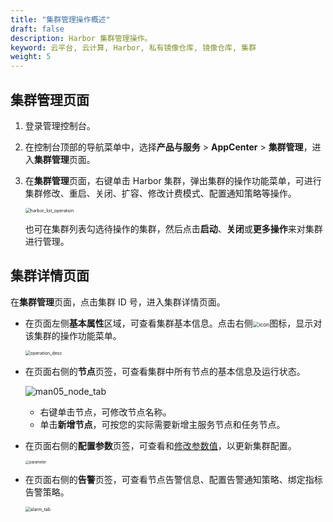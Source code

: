 ```yaml
---
title: "集群管理操作概述"
draft: false
description: Harbor 集群管理操作。
keyword: 云平台, 云计算, Harbor, 私有镜像仓库, 镜像仓库, 集群
weight: 5
---
```


## 集群管理页面

1. 登录管理控制台。

2. 在控制台顶部的导航菜单中，选择**产品与服务** > **AppCenter** > **集群管理**，进入**集群管理**页面。

3. 在**集群管理**页面，右键单击 Harbor 集群，弹出集群的操作功能菜单，可进行集群修改、重启、关闭、扩容、修改计费模式、配置通知策略等操作。

   <img src="/container/harbor/_images/man05_harbor_list_operation.png" alt="harbor_list_operation" style="zoom:50%;" />

   也可在集群列表勾选待操作的集群，然后点击**启动**、**关闭**或**更多操作**来对集群进行管理。

## 集群详情页面

在**集群管理**页面，点击集群 ID 号，进入集群详情页面。

- 在页面左侧**基本属性**区域，可查看集群基本信息。点击右侧<img src="/container/harbor/_images/man05_menu_icon.png" alt="icon" style="zoom:60%;" />图标，显示对该集群的操作功能菜单。

  <img src="/container/harbor/_images/man05_operation_desc.png" alt="operation_desc" style="zoom:50%;" />

- 在页面右侧的**节点**页签，可查看集群中所有节点的基本信息及运行状态。

  ![man05_node_tab](/container/harbor/_images/man05_node_tab.png)

  - 右键单击节点，可修改节点名称。
  - 单击**新增节点**，可按您的实际需要新增主服务节点和任务节点。

- 在页面右侧的**配置参数**页签，可查看和[修改参数值]()，以更新集群配置。

  <img src="/container/harbor/_images/man05_custom-parameter.png" alt="parameter" style="zoom:40%;" />

- 在页面右侧的**告警**页签，可查看节点告警信息、配置告警通知策略、绑定指标告警策略。

  <img src="/container/harbor/_images/man05_alarm_tab.png" alt="alarm_tab" style="zoom:50%;" />

 


